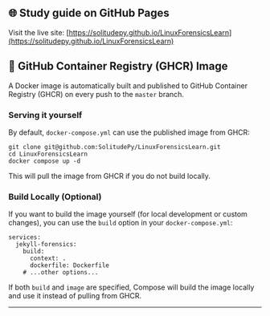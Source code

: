## 🌐 Study guide on GitHub Pages
Visit the live site: [https://solitudepy.github.io/LinuxForensicsLearn](https://solitudepy.github.io/LinuxForensicsLearn)

## 🐳 GitHub Container Registry (GHCR) Image
A Docker image is automatically built and published to GitHub Container Registry (GHCR) on every push to the `master` branch.

### Serving it yourself
By default, `docker-compose.yml` can use the published image from GHCR:
```
git clone git@github.com:SolitudePy/LinuxForensicsLearn.git
cd LinuxForensicsLearn
docker compose up -d
```
This will pull the image from GHCR if you do not build locally.

### Build Locally (Optional)
If you want to build the image yourself (for local development or custom changes), you can use the `build` option in your `docker-compose.yml`:

```
services:
  jekyll-forensics:
    build:
      context: .
      dockerfile: Dockerfile
    # ...other options...
```

If both `build` and `image` are specified, Compose will build the image locally and use it instead of pulling from GHCR.

---
